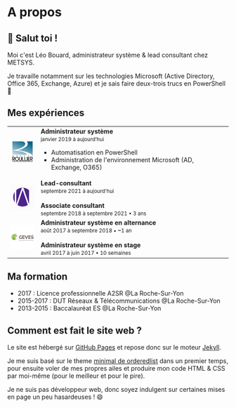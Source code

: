 # A propos

## 👋 Salut toi !

Moi c'est Léo Bouard, administrateur système & lead consultant chez METSYS.

Je travaille notamment sur les technologies Microsoft (Active Directory, Office 365, Exchange, Azure) et je sais faire deux-trois trucs en PowerShell 💪

## Mes expériences

<table style="border: 0;"><tbody>
    <tr>
        <td><img src="/assets/images/groupe-roullier.jfif" alt="Groupe Roullier" width="64px"></td>
        <td>
            <strong>Administrateur système</strong><br>
            <small>janvier 2019 à aujourd’hui</small>
            <ul>
                <li>Automatisation en PowerShell</li>
                <li>Administration de l'environnement Microsoft (AD, Exchange, O365)</li>
            </ul>
        </td>
    </tr>
    <tr>
        <td><img src="/assets/images/metsys.jfif" alt="METSYS" width="64px"></td>
        <td>
            <strong>Lead-consultant</strong><br>
            <small>septembre 2021 à aujourd'hui</small><br>
            <br>
            <strong>Associate consultant</strong><br>
            <small>septembre 2018 à septembre 2021 • 3 ans</small>
        </td>
    </tr>
    <tr>
        <td><img src="/assets/images/geves.jfif" alt="GEVES" width="64px"></td>
        <td>
            <strong>Administrateur système en alternance</strong><br>
            <small>août 2017 à septembre 2018 • ~1 an</small><br>
            <br>
            <strong>Administrateur système en stage</strong><br>
            <small>avril 2017 à juin 2017 • 10 semaines</small>
        </td>
    </tr>
</tbody></table>

## Ma formation

- 2017 : Licence professionnelle A2SR @La Roche-Sur-Yon
- 2015-2017 : DUT Réseaux & Télécommunications @La Roche-Sur-Yon
- 2013-2015 : Baccalauréat ES @La Roche-Sur-Yon

## Comment est fait le site web ?

Le site est hébergé sur [GitHub Pages](https://pages.github.com/) et repose donc sur le moteur [Jekyll](https://jekyllrb.com/).

Je me suis basé sur le theme [minimal de orderedlist](https://github.com/orderedlist/minimal/) dans un premier temps, pour ensuite voler de mes propres ailes et produire mon code HTML & CSS par moi-même (pour le meilleur et pour le pire).

Je ne suis pas développeur web, donc soyez indulgent sur certaines mises en page un peu hasardeuses ! 😄